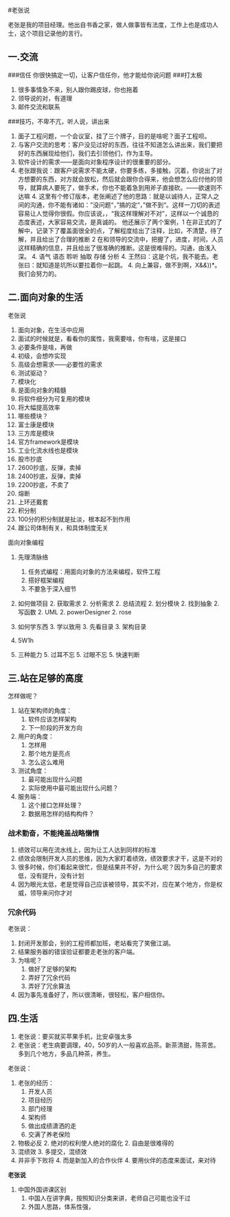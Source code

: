 #老张说

老张是我的项目经理。他出自书香之家，做人做事皆有法度，工作上也是成功人士，这个项目记录他的言行。

## 一.交流
###信任
你很快搞定一切，让客户信任你，他才能给你说问题
###打太极
1. 很多事情急不来，别人跟你踢皮球，你也拖着
2. 领导说的对，有道理
3. 邮件交流和联系

###技巧，不卑不亢，听人说，讲出来
1. 面子工程问题，一个会议室，挂了三个牌子，目的是啥呢？面子工程呗。
2. 与客户交流的思考：客户没见过好的东西，往往不知道怎么讲出来，我们要把好的东西展现给他们，我们去引领他们，作为主导。
3. 软件设计的需求——是面向对象程序设计的很重要的部分。
4. 老张跟我说：跟客户说需求不能太硬，你要多练，多接触，沉着，你说出了对方想要的东西，对方就会放松，然后就会跟你合得来，他会想怎么应付他的领导，就算病人要死了，做手术，你也不能着急到用斧子直接砍。——欲速则不达嘛
    4. 这里有个修订版本，老张阐述了他的思路：就是以诚待人，正常人之间的沟通，你不能有诸如：”没问题“，”搞的定“，”做不到“。这样一刀切的表述容易让人觉得你很假。你应该说，，“我这样理解对不对”，这样以一个诚恳的态度表述，大家容易交流，是真诚的。 他还展示了两个案例，1 在非正式的了解中，记录下了覆盖面很全的点，了解程度给出了注释，比如，不清楚，待了解，并且给出了合理的推断  2 在和领导的交流中，把握了，进度，时间，人员这样精确的信息，并且给出了很准确的推断。这是很难得的。沟通，由浅入深。
    4. 语气 语态 聆听 抽取 存储 分析
    4. 王然曰：这是个坑，我不能去。老张曰：就知道是坑所以要拉着你一起跳。
    4. 向上兼容，做不到啊，X&*&*))*。我们会努力的。

## 二.面向对象的生活
老张说
1. 面向对象，在生活中应用
  1. 面试的时候就是，看看你的属性，我需要啥，你有啥，这是接口
  1. 必要条件是啥，再做
2. 初级，会想咋实现
  2. 高级会想需求——必要性的需求
  2. 测试驱动？
3. 模块化
  3. 是面向对象的精髓
  3. 将软件细分为可复用的模块
  3. 将大幅提高效率
4. 哪些模块？
  4. 富士康是模块
  4. 三方库是模块
  4. 官方framework是模块
  4. 工业化流水线也是模块
5. 股市抄底
  5. 2600抄底，反弹，卖掉
  5. 2400抄底，反弹，卖掉
  5. 2200抄底，不卖了
6. 熔断
  6. 上环还戴套
7. 积分制
  7. 100分的积分制就是扯淡，根本起不到作用
  7. 跟公司体制有关，和具体制度无关
 
面向对象编程

1. 先理清脉络
    1. 任务式编程：用面向对象的方法来编程，软件工程
    1. 搭好框架编程
    1. 不要急于深入细节 
  
2. 如何做项目
    2. 获取需求
    2. 分析需求
    2. 总结流程
    2. 划分模块
    2. 找到抽象
    2. 写函数
    2. UML
    2. powerDesigner
    2. rose
3. 如何学东西
    3. 学以致用
    3. 先看目录
    3. 架构目录
4. 5W1h
5. 三种能力
    5. 过耳不忘
    5. 过眼不忘
    5. 快速判断



## 三.站在足够的高度

怎样做呢？

1. 站在架构师的角度：
    1. 软件应该怎样架构
    2. 下一阶段的开发方向
2. 用户的角度：
    1. 怎样用
    2. 那个地方是亮点
    3. 怎么这么难用
3. 测试角度：
    1. 最可能出现什么问题
    2. 实际使用中最可能出现什么问题？
4. 服务端：
    1. 这个接口怎样处理？
    2. 数据用怎样的结构构件？

### 战术勤奋，不能掩盖战略懒惰

1. 绩效可以用在流水线上，因为让工人达到同样的标准
2. 绩效会限制开发人员的思维，因为大家盯着绩效，绩效要求才干，这是不对的
3. 很多时候，你们看起来很忙，但是结果并不好，为什么呢？因为多自己的要求低，没有提升，没有计划
4. 因为眼光太低，老是觉得自己应该被领导，其实不对，应在某个地方，你是权威，领导来问你才对

### 冗余代码

老张说：

1. 封闭开发那会，别的工程师都加班，老站看完了笑傲江湖。
2. 结果服务器的错误验证都要走老张的客户端。
3. 为啥呢？
    1. 做好了足够的架构
    2. 弄好了冗余代码
    3. 弄好了冗余算法
4. 因为事先准备好了，所以很清晰，很轻松，客户相信你。



## 四.生活
1. 老张说：要买就买苹果手机，比安卓强太多
2. 老张说：老生病要调理，40，50岁的人一般喜欢品茶。新茶清甜，陈茶苦。多到几个地方，多品几种茶，养生。

老张说：

1. 老张的经历：
    1. 开发人员
    1. 项目经历
    1. 部门经理
    1. 架构师
    1. 做出成绩潇洒的走
    1. 交满了养老保险
2. 物极必反
    2. 绝对的权利使人绝对的腐化
    2. 自由是很难得的
3. 混绩效
    3. 多提交，混绩效
4. 并非手下败将
    4. 而是新加入的合作伙伴
    4. 要用伙伴的态度来面试，来对待

**老张说**

1. 中国外国讲课区别
    1. 中国人在讲字典，按照知识分类来讲，老师自己可能也没干过
    1. 外国人思路，体系性强，
 


